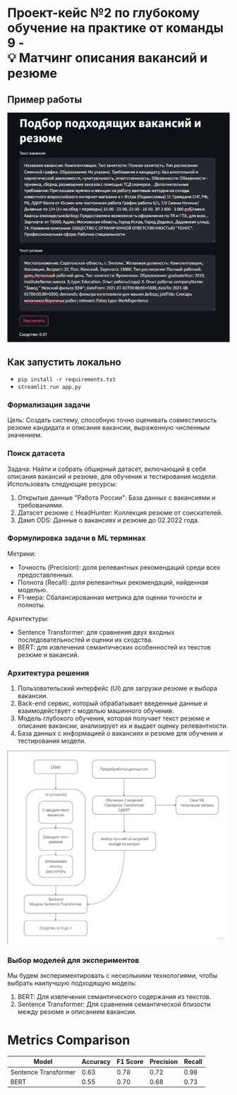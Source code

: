 # Проект-кейс №2 по глубокому обучение на практике от **команды 9** - <aside>💡 **Матчинг описания вакансий и резюме**</aside>

## Пример работы

![True.png](examples%2FTrue.png)

## Как запустить локально
- `pip install -r requirements.txt`
- `streamlit run app.py`

### Формализация задачи

Цель: Создать систему, способную точно оценивать совместимость резюме кандидата и описания вакансии, выраженную численным значением.

### Поиск датасета

Задача: Найти и собрать обширный датасет, включающий в себя описания вакансий и резюме, для обучения и тестирования модели. Использовать следующие ресурсы:

1. Открытые данные "Работа России": База данных с вакансиями и требованиями.
2. Датасет резюме с HeadHunter: Коллекция резюме от соискателей.
3. Дамп ODS: Данные о вакансиях и резюме до 02.2022 года.

### Формулировка задачи в ML терминах

Метрики:
- Точность (Precision): доля релевантных рекомендаций среди всех предоставленных.
- Полнота (Recall): доля релевантных рекомендаций, найденная моделью.
- F1-мера: Сбалансированная метрика для оценки точности и полноты.

Архитектуры:
- Sentence Transformer: для сравнения двух входных последовательностей и оценки их сходства.
- BERT: для извлечения семантических особенностей из текстов резюме и вакансий.

### Архитектура решения

1. Пользовательский интерфейс (UI) для загрузки резюме и выбора вакансии.
2. Back-end сервис, который обрабатывает введенные данные и взаимодействует с моделью машинного обучения.
3. Модель глубокого обучения, которая получает текст резюме и описание вакансии, анализирует их и выдает оценку релевантности.
4. База данных с информацией о вакансиях и резюме для обучения и тестирования модели.

![img_arch.png](img_arch.png)

### Выбор моделей для экспериментов

Мы будем экспериментировать с несколькими технологиями, чтобы выбрать наилучшую подходящую модель:

1. BERT: Для извлечения семантического содержания из текстов.
2. Sentence Transformer: Для сравнения семантической близости между резюме и описанием вакансии.

# Metrics Comparison

| Model                | Accuracy | F1 Score | Precision | Recall |
|----------------------|----------|----------|-----------|--------|
| Sentence Transformer | 0.63     | 0.78     | 0.72      | 0.98   |
| BERT                 | 0.55     | 0.70     | 0.68      | 0.73   |


